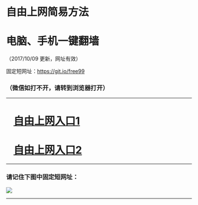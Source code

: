 ﻿# 自由上网简易方法

# 电脑、手机一键翻墙

（2017/10/09 更新，网址有效）

固定短网址：https://git.io/free99

### （微信如打不开，请转到浏览器打开）


***





# &nbsp;&nbsp; <a href="http://ft3008126725.fwq-tz-1001.info/fwqtz01.html?t=100900116787 " target="_blank">自由上网入口1</a>
# &nbsp;&nbsp; <a href="http://ft1127619839.fwq-tz-1002.info/fwqtz02.html?t=100900121481 " target="_blank">自由上网入口2</a>
***

### 请记住下图中固定短网址：

<img src="https://s3-us-west-2.amazonaws.com/fwq-1001/yjfq-20170905okok.png" /> 


***

